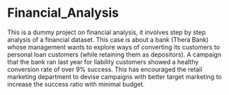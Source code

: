 # Financial_Analysis
This is a dummy project on financial analysis, it involves step by step analysis of a financial dataset. 
This case is about a bank (Thera Bank) whose management wants to explore ways of converting its customers to personal loan customers (while retaining them as depositors). A campaign that the bank ran last year for liability customers showed a healthy conversion rate of over 9% success. This has encouraged the retail marketing department to devise campaigns with better target marketing to increase the success ratio with minimal budget.
